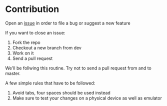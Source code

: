 # Contribution

Open an [issue](https://github.com/LUGM/LUGManipal-IOS-SWIFT/issues) in order to file a bug or suggest a new feature

If you want to close an issue:

1. Fork the repo
2. Checkout a new branch from dev
3. Work on it
4. Send a pull request

We'll be follwing this routine. Try not to send a pull request from and to master.

A few simple rules that have to be followed:

1. Avoid tabs, four spaces should be used instead
2. Make sure to test your changes on a physical device as well as emulator
